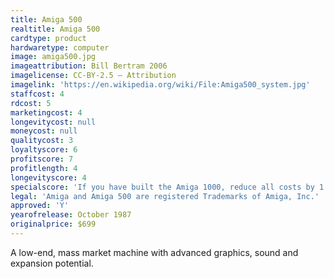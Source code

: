```yaml
---
title: Amiga 500
realtitle: Amiga 500
cardtype: product
hardwaretype: computer
image: amiga500.jpg
imageattribution: Bill Bertram 2006
imagelicense: CC-BY-2.5 — Attribution
imagelink: 'https://en.wikipedia.org/wiki/File:Amiga500_system.jpg'
staffcost: 4
rdcost: 5
marketingcost: 4
longevitycost: null
moneycost: null
qualitycost: 3
loyaltyscore: 6
profitscore: 7
profitlength: 4
longevityscore: 4
specialscore: 'If you have built the Amiga 1000, reduce all costs by 1'
legal: 'Amiga and Amiga 500 are registered Trademarks of Amiga, Inc.'
approved: 'Y'
yearofrelease: October 1987
originalprice: $699
---
```


A low-end, mass market machine with advanced graphics, sound and expansion potential.
